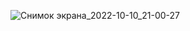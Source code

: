 ![Снимок экрана_2022-10-10_21-00-27](https://user-images.githubusercontent.com/92936147/194931066-086dc112-3ed3-4152-bc11-8b4c7a527fe3.png)
